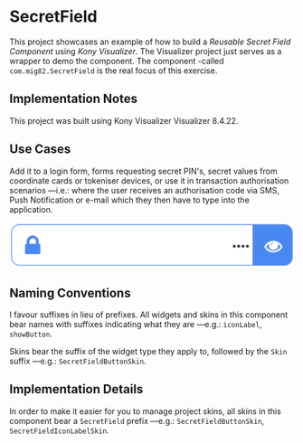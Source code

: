 # SecretField

This project showcases an example of how to build a *Reusable Secret Field
Component* using *Kony Visualizer*. The Visualizer project just serves as a
wrapper to demo the component. The component -called
`com.mig82.SecretField` is the real focus of this exercise.

## Implementation Notes

This project was built using Kony Visualizer Visualizer 8.4.22.

## Use Cases

Add it to a login form, forms requesting secret PIN's, secret values from
coordinate cards or tokeniser devices, or use it in transaction authorisation
scenarios —i.e.: where the user receives an authorisation code via SMS, Push
Notification or e-mail which they then have to type into the application.

![Secret Field][logo]

## Naming Conventions

I favour suffixes in lieu of prefixes. All widgets and skins in this component bear names with suffixes indicating what they are —e.g.: `iconLabel`, `showButton`.

Skins bear the suffix of the widget type they apply to, followed by the `Skin` suffix —e.g.: `SecretFieldButtonSkin`.

## Implementation Details

In order to make it easier for you to manage project skins, all skins in this component bear a `SecretField` prefix —e.g.: `SecretFieldButtonSkin`, `SecretFieldIconLabelSkin`.

[logo]: /pics/SecretField_pic1.png "Secret Field"
